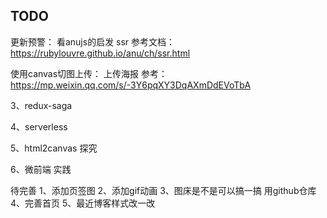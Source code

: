 

## TODO

更新预警：
看anujs的启发
ssr
参考文档： https://rubylouvre.github.io/anu/ch/ssr.html

使用canvas切图上传：
上传海报
参考：https://mp.weixin.qq.com/s/-3Y6pqXY3DqAXmDdEVoTbA

3、redux-saga

4、serverless

5、html2canvas 探究

6、微前端 实践

待完善
1、添加页签图
2、添加gif动画
3、图床是不是可以搞一搞 用github仓库
4、完善首页
5、最近博客样式改一改